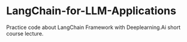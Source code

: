 # LangChain-for-LLM-Applications
Practice code about LangChain Framework with Deeplearning.Ai short course lecture.
